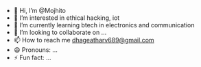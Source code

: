 - 👋 Hi, I’m @Mojhito
- 👀 I’m interested in ethical hacking, iot 
- 🌱 I’m currently learning btech in electronics and communication
- 💞️ I’m looking to collaborate on ...
- 📫 How to reach me dhageatharv689@gmail.com
- 😄 Pronouns: ...
- ⚡ Fun fact: ...

<!---
Mojhito/Mojhito is a ✨ special ✨ repository because its `README.md` (this file) appears on your GitHub profile.
You can click the Preview link to take a look at your changes.
--->
